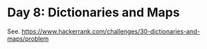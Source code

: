 # Day 8: Dictionaries and Maps

See. https://www.hackerrank.com/challenges/30-dictionaries-and-maps/problem
